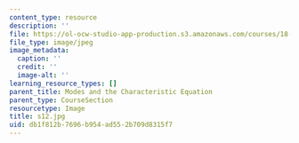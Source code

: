 ```yaml
---
content_type: resource
description: ''
file: https://ol-ocw-studio-app-production.s3.amazonaws.com/courses/18-03sc-differential-equations-fall-2011/db1f812b7696b954ad552b709d8315f7_s12.jpg
file_type: image/jpeg
image_metadata:
  caption: ''
  credit: ''
  image-alt: ''
learning_resource_types: []
parent_title: Modes and the Characteristic Equation
parent_type: CourseSection
resourcetype: Image
title: s12.jpg
uid: db1f812b-7696-b954-ad55-2b709d8315f7
---
```


